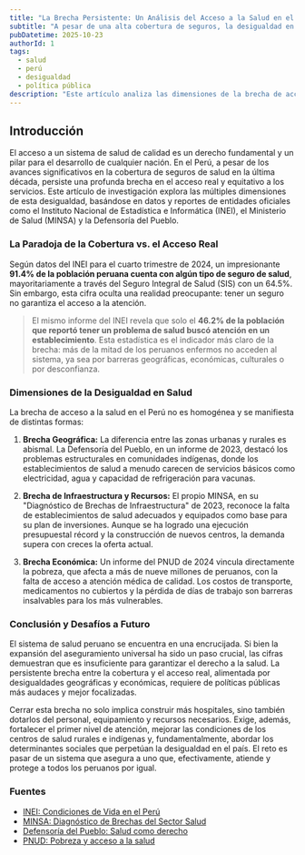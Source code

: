 ```yaml
---
title: "La Brecha Persistente: Un Análisis del Acceso a la Salud en el Perú"
subtitle: "A pesar de una alta cobertura de seguros, la desigualdad en el acceso a servicios de salud de calidad sigue siendo un desafío estructural en el país."
pubDatetime: 2025-10-23
authorId: 1
tags:
  - salud
  - perú
  - desigualdad
  - política pública
description: "Este artículo analiza las dimensiones de la brecha de acceso a la salud en el Perú, utilizando datos recientes del INEI, MINSA y la Defensoría del Pueblo para ilustrar los desafíos en infraestructura, atención y equidad."
---
```


## Introducción

El acceso a un sistema de salud de calidad es un derecho fundamental y un pilar para el desarrollo de cualquier nación. En el Perú, a pesar de los avances significativos en la cobertura de seguros de salud en la última década, persiste una profunda brecha en el acceso real y equitativo a los servicios. Este artículo de investigación explora las múltiples dimensiones de esta desigualdad, basándose en datos y reportes de entidades oficiales como el Instituto Nacional de Estadística e Informática (INEI), el Ministerio de Salud (MINSA) y la Defensoría del Pueblo.

### La Paradoja de la Cobertura vs. el Acceso Real

Según datos del INEI para el cuarto trimestre de 2024, un impresionante **91.4% de la población peruana cuenta con algún tipo de seguro de salud**, mayoritariamente a través del Seguro Integral de Salud (SIS) con un 64.5%. Sin embargo, esta cifra oculta una realidad preocupante: tener un seguro no garantiza el acceso a la atención.

> El mismo informe del INEI revela que solo el **46.2% de la población que reportó tener un problema de salud buscó atención en un establecimiento**. Esta estadística es el indicador más claro de la brecha: más de la mitad de los peruanos enfermos no acceden al sistema, ya sea por barreras geográficas, económicas, culturales o por desconfianza.

### Dimensiones de la Desigualdad en Salud

La brecha de acceso a la salud en el Perú no es homogénea y se manifiesta de distintas formas:

1.  **Brecha Geográfica:** La diferencia entre las zonas urbanas y rurales es abismal. La Defensoría del Pueblo, en un informe de 2023, destacó los problemas estructurales en comunidades indígenas, donde los establecimientos de salud a menudo carecen de servicios básicos como electricidad, agua y capacidad de refrigeración para vacunas.

2.  **Brecha de Infraestructura y Recursos:** El propio MINSA, en su "Diagnóstico de Brechas de Infraestructura" de 2023, reconoce la falta de establecimientos de salud adecuados y equipados como base para su plan de inversiones. Aunque se ha logrado una ejecución presupuestal récord y la construcción de nuevos centros, la demanda supera con creces la oferta actual.

3.  **Brecha Económica:** Un informe del PNUD de 2024 vincula directamente la pobreza, que afecta a más de nueve millones de peruanos, con la falta de acceso a atención médica de calidad. Los costos de transporte, medicamentos no cubiertos y la pérdida de días de trabajo son barreras insalvables para los más vulnerables.

### Conclusión y Desafíos a Futuro

El sistema de salud peruano se encuentra en una encrucijada. Si bien la expansión del aseguramiento universal ha sido un paso crucial, las cifras demuestran que es insuficiente para garantizar el derecho a la salud. La persistente brecha entre la cobertura y el acceso real, alimentada por desigualdades geográficas y económicas, requiere de políticas públicas más audaces y mejor focalizadas.

Cerrar esta brecha no solo implica construir más hospitales, sino también dotarlos del personal, equipamiento y recursos necesarios. Exige, además, fortalecer el primer nivel de atención, mejorar las condiciones de los centros de salud rurales e indígenas y, fundamentalmente, abordar los determinantes sociales que perpetúan la desigualdad en el país. El reto es pasar de un sistema que asegura a uno que, efectivamente, atiende y protege a todos los peruanos por igual.

### Fuentes

- [INEI: Condiciones de Vida en el Perú](https://www.gob.pe/institucion/inei/informes-publicaciones/5510206-condiciones-de-vida-en-el-peru)
- [MINSA: Diagnóstico de Brechas del Sector Salud](https://www.minsa.gob.pe/transparencia/dgie/pmi/pmi2024-2026/diagnostico_brechas.pdf)
- [Defensoría del Pueblo: Salud como derecho](https://www.defensoria.gob.pe/temas/salud-como-derecho/)
- [PNUD: Pobreza y acceso a la salud](https://www.undp.org/es/peru/blog/la-pobreza-en-el-peru-un-problema-que-se-agrava-y-requiere-de-nuevas-soluciones)